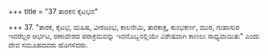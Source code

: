 +++
title = "37 ತಾರಕನ ಕೈಟಭನ"

+++
37. "ತಾರಕ, ಕೈಟಭ, ಮಹಿಷ, ವೀರಜಂಭ, ಕಾಲನೇಮಿ, ತಾರಕಾಕ್ಷ, ಕುಂಭಕರ್ಣ, ಮುರ, ಗುಹಾಸುರ ಇವರೆಲ್ಲರ ಆರ್ಭಟ, ರಣಾವೇಶದ ಪರಾಕ್ರಮವನ್ನು ಇವನೊಬ್ಬನಲ್ಲಿಯೇ ವಿಶೇಷವಾಗಿ ಕಾಣಲು ಸಾಧ್ಯವಾಯಿತು" ಎಂದು  ದೇವ ಸಮೂಹದವರು ಹೊಗಳಿದರು.